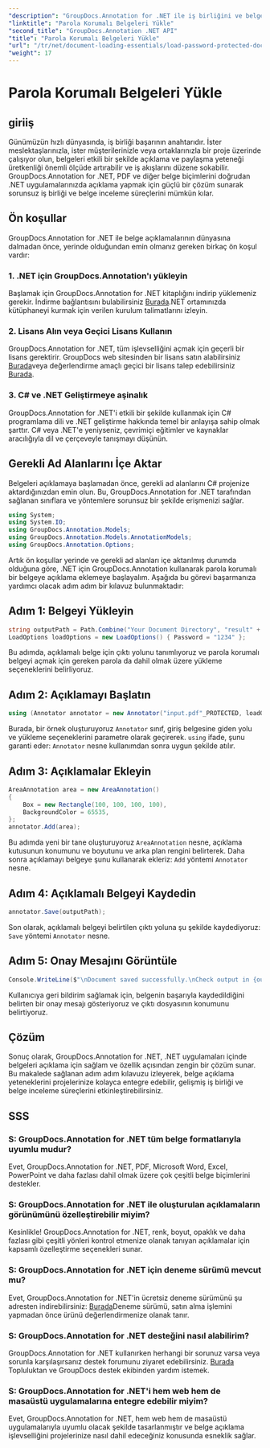 ```yaml
---
"description": "GroupDocs.Annotation for .NET ile iş birliğini ve belge incelemesini geliştirin. .NET uygulamalarınızda PDF'lere ve daha fazlasına sorunsuz bir şekilde notlar ekleyin."
"linktitle": "Parola Korumalı Belgeleri Yükle"
"second_title": "GroupDocs.Annotation .NET API"
"title": "Parola Korumalı Belgeleri Yükle"
"url": "/tr/net/document-loading-essentials/load-password-protected-documents/"
"weight": 17
---
```


# Parola Korumalı Belgeleri Yükle

## giriiş
Günümüzün hızlı dünyasında, iş birliği başarının anahtarıdır. İster meslektaşlarınızla, ister müşterilerinizle veya ortaklarınızla bir proje üzerinde çalışıyor olun, belgeleri etkili bir şekilde açıklama ve paylaşma yeteneği üretkenliği önemli ölçüde artırabilir ve iş akışlarını düzene sokabilir. GroupDocs.Annotation for .NET, PDF ve diğer belge biçimlerini doğrudan .NET uygulamalarınızda açıklama yapmak için güçlü bir çözüm sunarak sorunsuz iş birliği ve belge inceleme süreçlerini mümkün kılar.
## Ön koşullar
GroupDocs.Annotation for .NET ile belge açıklamalarının dünyasına dalmadan önce, yerinde olduğundan emin olmanız gereken birkaç ön koşul vardır:
### 1. .NET için GroupDocs.Annotation'ı yükleyin
Başlamak için GroupDocs.Annotation for .NET kitaplığını indirip yüklemeniz gerekir. İndirme bağlantısını bulabilirsiniz [Burada](https://releases.groupdocs.com/annotation/net/).NET ortamınızda kütüphaneyi kurmak için verilen kurulum talimatlarını izleyin.
### 2. Lisans Alın veya Geçici Lisans Kullanın
GroupDocs.Annotation for .NET, tüm işlevselliğini açmak için geçerli bir lisans gerektirir. GroupDocs web sitesinden bir lisans satın alabilirsiniz [Burada](https://purchase.groupdocs.com/buy)veya değerlendirme amaçlı geçici bir lisans talep edebilirsiniz [Burada](https://purchase.groupdocs.com/temporary-license/).
### 3. C# ve .NET Geliştirmeye aşinalık
GroupDocs.Annotation for .NET'i etkili bir şekilde kullanmak için C# programlama dili ve .NET geliştirme hakkında temel bir anlayışa sahip olmak şarttır. C# veya .NET'e yeniyseniz, çevrimiçi eğitimler ve kaynaklar aracılığıyla dil ve çerçeveyle tanışmayı düşünün.

## Gerekli Ad Alanlarını İçe Aktar
Belgeleri açıklamaya başlamadan önce, gerekli ad alanlarını C# projenize aktardığınızdan emin olun. Bu, GroupDocs.Annotation for .NET tarafından sağlanan sınıflara ve yöntemlere sorunsuz bir şekilde erişmenizi sağlar.
```csharp
using System;
using System.IO;
using GroupDocs.Annotation.Models;
using GroupDocs.Annotation.Models.AnnotationModels;
using GroupDocs.Annotation.Options;
```

Artık ön koşullar yerinde ve gerekli ad alanları içe aktarılmış durumda olduğuna göre, .NET için GroupDocs.Annotation kullanarak parola korumalı bir belgeye açıklama eklemeye başlayalım. Aşağıda bu görevi başarmanıza yardımcı olacak adım adım bir kılavuz bulunmaktadır:
## Adım 1: Belgeyi Yükleyin
```csharp
string outputPath = Path.Combine("Your Document Directory", "result" + Path.GetExtension("input.pdf"));
LoadOptions loadOptions = new LoadOptions() { Password = "1234" };
```
Bu adımda, açıklamalı belge için çıktı yolunu tanımlıyoruz ve parola korumalı belgeyi açmak için gereken parola da dahil olmak üzere yükleme seçeneklerini belirliyoruz.
## Adım 2: Açıklamayı Başlatın
```csharp
using (Annotator annotator = new Annotator("input.pdf"_PROTECTED, loadOptions))
```
Burada, bir örnek oluşturuyoruz `Annotator` sınıf, giriş belgesine giden yolu ve yükleme seçeneklerini parametre olarak geçirerek. `using` ifade, şunu garanti eder: `Annotator` nesne kullanımdan sonra uygun şekilde atılır.
## Adım 3: Açıklamalar Ekleyin
```csharp
AreaAnnotation area = new AreaAnnotation()
{
    Box = new Rectangle(100, 100, 100, 100),
    BackgroundColor = 65535,
};
annotator.Add(area);
```
Bu adımda yeni bir tane oluşturuyoruz `AreaAnnotation` nesne, açıklama kutusunun konumunu ve boyutunu ve arka plan rengini belirterek. Daha sonra açıklamayı belgeye şunu kullanarak ekleriz: `Add` yöntemi `Annotator` nesne.
## Adım 4: Açıklamalı Belgeyi Kaydedin
```csharp
annotator.Save(outputPath);
```
Son olarak, açıklamalı belgeyi belirtilen çıktı yoluna şu şekilde kaydediyoruz: `Save` yöntemi `Annotator` nesne.
## Adım 5: Onay Mesajını Görüntüle
```csharp
Console.WriteLine($"\nDocument saved successfully.\nCheck output in {outputPath}.");
```
Kullanıcıya geri bildirim sağlamak için, belgenin başarıyla kaydedildiğini belirten bir onay mesajı gösteriyoruz ve çıktı dosyasının konumunu belirtiyoruz.

## Çözüm
Sonuç olarak, GroupDocs.Annotation for .NET, .NET uygulamaları içinde belgeleri açıklama için sağlam ve özellik açısından zengin bir çözüm sunar. Bu makalede sağlanan adım adım kılavuzu izleyerek, belge açıklama yeteneklerini projelerinize kolayca entegre edebilir, gelişmiş iş birliği ve belge inceleme süreçlerini etkinleştirebilirsiniz.
## SSS
### S: GroupDocs.Annotation for .NET tüm belge formatlarıyla uyumlu mudur?
Evet, GroupDocs.Annotation for .NET, PDF, Microsoft Word, Excel, PowerPoint ve daha fazlası dahil olmak üzere çok çeşitli belge biçimlerini destekler.
### S: GroupDocs.Annotation for .NET ile oluşturulan açıklamaların görünümünü özelleştirebilir miyim?
Kesinlikle! GroupDocs.Annotation for .NET, renk, boyut, opaklık ve daha fazlası gibi çeşitli yönleri kontrol etmenize olanak tanıyan açıklamalar için kapsamlı özelleştirme seçenekleri sunar.
### S: GroupDocs.Annotation for .NET için deneme sürümü mevcut mu?
Evet, GroupDocs.Annotation for .NET'in ücretsiz deneme sürümünü şu adresten indirebilirsiniz: [Burada](https://releases.groupdocs.com/)Deneme sürümü, satın alma işlemini yapmadan önce ürünü değerlendirmenize olanak tanır.
### S: GroupDocs.Annotation for .NET desteğini nasıl alabilirim?
GroupDocs.Annotation for .NET kullanırken herhangi bir sorunuz varsa veya sorunla karşılaşırsanız destek forumunu ziyaret edebilirsiniz. [Burada](https://forum.groupdocs.com/c/annotation/10) Topluluktan ve GroupDocs destek ekibinden yardım istemek.
### S: GroupDocs.Annotation for .NET'i hem web hem de masaüstü uygulamalarına entegre edebilir miyim?
Evet, GroupDocs.Annotation for .NET, hem web hem de masaüstü uygulamalarıyla uyumlu olacak şekilde tasarlanmıştır ve belge açıklama işlevselliğini projelerinize nasıl dahil edeceğiniz konusunda esneklik sağlar.